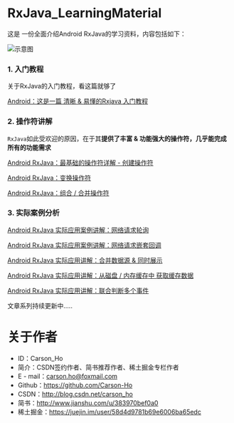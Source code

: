 # RxJava_LearningMaterial
这是 一份全面介绍Android RxJava的学习资料，内容包括如下：

![示意图](http://upload-images.jianshu.io/upload_images/944365-4c1c1eb44ffe01e5.png?imageMogr2/auto-orient/strip%7CimageView2/2/w/1240)

### 1. 入门教程
关于RxJava的入门教程，看这篇就够了

[Android：这是一篇 清晰 & 易懂的Rxjava 入门教程](http://www.jianshu.com/p/a406b94f3188)


### 2. 操作符讲解
`RxJava`如此受欢迎的原因，在于其**提供了丰富 & 功能强大的操作符，几乎能完成所有的功能需求**

[Android RxJava：最基础的操作符详解 - 创建操作符](http://www.jianshu.com/p/e19f8ed863b1)

[Android RxJava：变换操作符](http://www.jianshu.com/p/904c14d253ba)

[Android RxJava：组合 / 合并操作符](http://www.jianshu.com/p/c2a7c03da16d)
### 3. 实际案例分析

[Android RxJava 实际应用案例讲解：网络请求轮询](http://www.jianshu.com/p/11b3ec672812)

[Android RxJava 实际应用案例讲解：网络请求嵌套回调](http://www.jianshu.com/p/5f5d61f04f96)

[Android RxJava 实际应用讲解：合并数据源 & 同时展示](http://www.jianshu.com/p/fc2e551b907c)

[Android RxJava 实际应用讲解：从磁盘 / 内存缓存中 获取缓存数据](http://www.jianshu.com/p/6f3b6b934787)

[Android RxJava 实际应用讲解：联合判断多个事件](http://www.jianshu.com/p/2becc0eaedab)

文章系列持续更新中.....

# 关于作者
- ID：Carson_Ho
- 简介：CSDN签约作者、简书推荐作者、稀土掘金专栏作者
- E - mail：carson.ho@foxmail.com
- Github：https://github.com/Carson-Ho
- CSDN：http://blog.csdn.net/carson_ho
- 简书：http://www.jianshu.com/u/383970bef0a0
- 稀土掘金：https://juejin.im/user/58d4d9781b69e6006ba65edc
